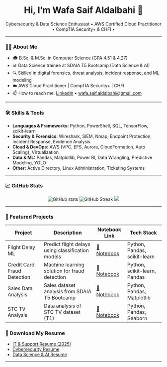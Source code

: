 <h1 align="center">Hi, I’m Wafa Saif Aldalbahi 👋</h1>

<p align="center">
  Cybersecurity & Data Science Enthusiast • AWS Certified Cloud Practitioner • CompTIA Security+ & CHFI •
</p>

---

### 👩‍💻 About Me
- 🎓 B.Sc. & M.Sc. in Computer Science (GPA 4.51 & 4.27)  
- 📊 Data Science trainee at SDAIA T5 Bootcamp (Data Science & AI)  
- 🔍 Skilled in digital forensics, threat analysis, incident response, and ML modeling  
- ☁️ AWS Cloud Practitioner | CompTIA Security+ | CHFI  
- 📫 How to reach me: [LinkedIn](https://www.linkedin.com/in/wafa-aldalbahi/) • wafa.saif.aldalbahi@gmail.com  

---

### 🛠️ Skills & Tools

- **Languages & Frameworks:** Python, PowerShell, SQL, TensorFlow, scikit-learn  
- **Security & Forensics:** Wireshark, SIEM, Nmap, Endpoint Protection, Incident Response, Evidence Analysis  
- **Cloud & DevOps:** AWS (VPC, EFS, Aurora, CloudFormation, Auto Scaling), Virtualization  
- **Data & ML:** Pandas, Matplotlib, Power BI, Data Wrangling, Predictive Modeling, YOLO  
- **Other:** Active Directory, Linux Administration, Ticketing Systems  

---

### 📈 GitHub Stats

<p align="center">
  <img src="https://github-readme-stats.vercel.app/api?username=WafaSaif&show_icons=true&theme=radical" alt="GitHub stats">
  <img src="https://github-readme-streak-stats.herokuapp.com/?user=WafaSaif&theme=radical" alt="GitHub Streak" />
  <img src="https://github-readme-stats.vercel.app/api/top-langs/?username=WafaSaif&layout=compact&theme=radical" />
</p>

---

### 📂 Featured Projects

| Project | Description | Notebook Link | Tech Stack |
|---------|-------------|---------------|------------|
| Flight Delay ML | Predict flight delays using classification models | [📄 Notebook](https://github.com/WafaSaif/data-analysis-project/blob/main/Wafa_Flight_Delay-Student.ipynb) | Python, Pandas, scikit-learn |
| Credit Card Fraud Detection | Machine learning solution for fraud detection | [📄 Notebook](https://github.com/WafaSaif/data-analysis-project/blob/main/Credit_Card_Fraud_Detection-Solution.ipynb) | Python, scikit-learn, Pandas |
| Sales Data Analysis | Sales dataset analysis from SDAIA T5 Bootcamp | [📄 Notebook](https://github.com/WafaSaif/data-analysis-project/blob/main/The_Analysis_of_Sales_T5_Camp.ipynb) | Python, Pandas, Matplotlib |
| STC TV Analysis | Data analysis of STC TV dataset (T1) | [📄 Notebook](https://github.com/WafaSaif/data-analysis-project/blob/main/stc%20TV_T1.ipynb) | Python, Pandas, Seaborn |



### 📄 Download My Resume

- [IT & Support Resume (2025)](assets/WAFA_ALDABAHI_Resume_2025_IT.pdf)  
- [Cybersecurity Resume](assets/Wafa_ALDABAHI_Resume_cybersecurity.pdf)  
- [Data Science & AI Resume](assets/WAFA_ALDALBAHI_Resume_4.pdf)  

---


